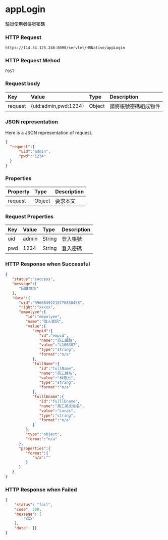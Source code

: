 # appLogin

驗證使用者帳號密碼

### HTTP Request

```
https://114.34.125.246:8090/servlet/HRNative/appLogin
```

### HTTP Request Mehod
```
POST
```


### Request body

| Key | Value | Type | Description |
|:----------|:-------------|:-----|:------------|
| request | {uid:admin,pwd:1234} | Object | 請將帳號密碼組成物件 |


### JSON representation

Here is a JSON representation of request.

```json
{
  "request":{
      "uid":"admin",
      "pwd":"1234"
  }
}
```

### Properties

| Property | Type | Description |
|:---------|:-----|:------------|
| request | Object | 要求本文 |

### Request Properties

| Key | Value | Type | Description
|:----------|:-------------|:-----|:------------|
| uid | admin | String | 登入帳號 |
| pwd | 1234 | String | 登入密碼 |



### HTTP Response when Successful
```json
{
   "status":"success",
   "message":[
      "回傳成功"
   ],
   "data":{
      "uid":"99660492215776850458",
      "right":"xxxxx",
      "empolyee":{
         "id":"empolyee",
         "name":"個人資訊",
         "value":{
            "empid":{
               "id":"empid",
               "name":"員工編號",
               "value":"L100387",
               "type":"string",
               "format":"n/a"
            },
            "fullName":{
               "id":"fullName",
               "name":"員工姓名",
               "value":"林奇杰",
               "type":"string",
               "format":"n/a"
            },
            "fulllEname":{
               "id":"fulllEname",
               "name":"員工英文姓名",
               "value":"Lucas",
               "type":"string",
               "format":"n/a"
            }
         },
         "type":"object",
         "format":"n/a"
      },
      "properties":{
         "format":{
            "n/a":""
         }
      }
   }
}
```

### HTTP Response when Failed
```json
{
    "status": "fail",
    "code": 500,
    "message": [
        "XXX"
    ],
    "data": {}
}
```
